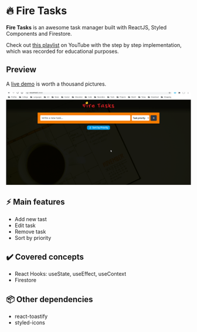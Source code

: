 # :fire: Fire Tasks

**Fire Tasks** is an awesome task manager built with ReactJS, Styled Components and Firestore.

Check out [this playlist](https://www.youtube.com/playlist?list=PLckh4uyjCOmhoNX55YHSDAlVW6cRjkwT_) on YouTube with the step by step implementation, which was recorded for educational purposes.

## Preview

A [live demo](https://fire-tasks-a3674.web.app/) is worth a thousand pictures.

![Fire Tasks Screencast](preview.gif)

## :zap: Main features

- Add new tast
- Edit task
- Remove task
- Sort by priority

## :heavy_check_mark: Covered concepts

- React Hooks: useState, useEffect, useContext
- Firestore

## :package: Other dependencies

- react-toastify
- styled-icons
